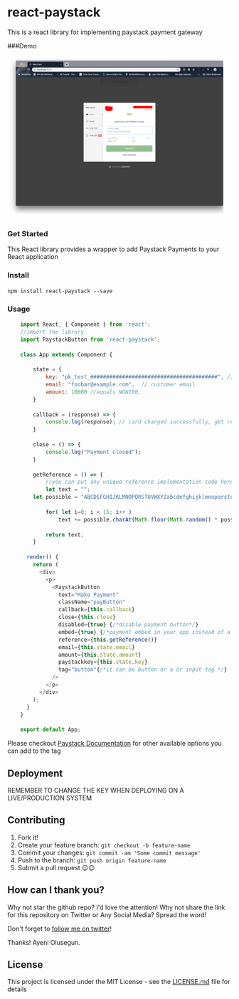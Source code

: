 # react-paystack

This is a react library for implementing paystack payment gateway

###Demo

![Alt text](React_App.png?raw=true "Demo Image")

### Get Started

This React library provides a wrapper to add Paystack Payments to your React application

### Install

```
npm install react-paystack --save
```

### Usage

```javascript
    import React, { Component } from 'react';
    //import the library
    import PaystackButton from 'react-paystack';

    class App extends Component {

    	state = {
    		key: "pk_test_########################################", //PAYSTACK PUBLIC KEY
    		email: "foobar@example.com",  // customer email
    		amount: 10000 //equals NGN100,
    	}

    	callback = (response) => {
    		console.log(response); // card charged successfully, get reference here
    	}

    	close = () => {
    		console.log("Payment closed");
    	}

    	getReference = () => {
    		//you can put any unique reference implementation code here
    		let text = "";
        let possible = "ABCDEFGHIJKLMNOPQRSTUVWXYZabcdefghijklmnopqrstuvwxyz0123456789-.=";

    		for( let i=0; i < 15; i++ )
    			text += possible.charAt(Math.floor(Math.random() * possible.length));

    		return text;
    	}

      render() {
        return (
          <div>
            <p>
              <PaystackButton
                text="Make Payment"
                className="payButton"
                callback={this.callback}
                close={this.close}
                disabled={true} {/*disable payment button*/}
                embed={true} {/*payment embed in your app instead of a pop up*/}
                reference={this.getReference()}
                email={this.state.email}
                amount={this.state.amount}
                paystackkey={this.state.key}
                tag="button"{/*it can be button or a or input tag */}
              />
            </p>
          </div>
        );
      }
    }

    export default App;
```

Please checkout [Paystack Documentation](https://developers.paystack.co/docs/paystack-inline) for other available options you can add to the tag

## Deployment

REMEMBER TO CHANGE THE KEY WHEN DEPLOYING ON A LIVE/PRODUCTION SYSTEM

## Contributing

1. Fork it!
2. Create your feature branch: `git checkout -b feature-name`
3. Commit your changes: `git commit -am 'Some commit message'`
4. Push to the branch: `git push origin feature-name`
5. Submit a pull request 😉😉

## How can I thank you?

Why not star the github repo? I'd love the attention! Why not share the link for this repository on Twitter or Any Social Media? Spread the word!

Don't forget to [follow me on twitter](https://twitter.com/iamraphson)!

Thanks!
Ayeni Olusegun.

## License

This project is licensed under the MIT License - see the [LICENSE.md](LICENSE.md) file for details
